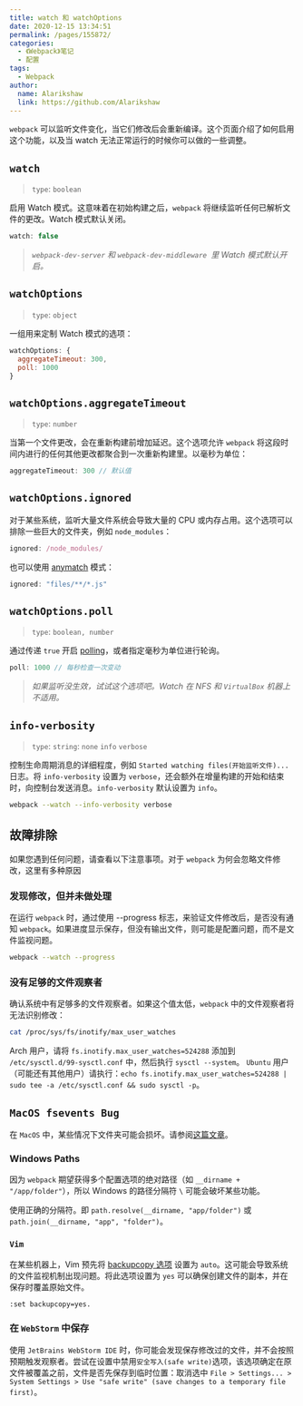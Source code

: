 ```yaml
---
title: watch 和 watchOptions
date: 2020-12-15 13:34:51
permalink: /pages/155872/
categories:
  - 《Webpack》笔记
  - 配置
tags: 
  - Webpack 
author: 
  name: Alarikshaw
  link: https://github.com/Alarikshaw
---
```


`webpack` 可以监听文件变化，当它们修改后会重新编译。这个页面介绍了如何启用这个功能，以及当 watch 无法正常运行的时候你可以做的一些调整。

## `watch`

> `type`: `boolean`

启用 Watch 模式。这意味着在初始构建之后，`webpack` 将继续监听任何已解析文件的更改。Watch 模式默认关闭。

```js
watch: false
```

> *`webpack-dev-server` 和 `webpack-dev-middleware `里 Watch 模式默认开启。*

## `watchOptions`

> `type`: `object`

一组用来定制 Watch 模式的选项：

```js
watchOptions: {
  aggregateTimeout: 300,
  poll: 1000
}
```

## `watchOptions.aggregateTimeout`

> `type`: `number`

当第一个文件更改，会在重新构建前增加延迟。这个选项允许 `webpack` 将这段时间内进行的任何其他更改都聚合到一次重新构建里。以毫秒为单位：

```js
aggregateTimeout: 300 // 默认值
```

## `watchOptions.ignored`

对于某些系统，监听大量文件系统会导致大量的 CPU 或内存占用。这个选项可以排除一些巨大的文件夹，例如 `node_modules`：

```js
ignored: /node_modules/
```

也可以使用 [anymatch](https://github.com/micromatch/anymatch) 模式：

```js
ignored: "files/**/*.js"
```

## `watchOptions.poll`

> `type`: `boolean, number`

通过传递 `true` 开启 [polling](https://whatis.techtarget.com/definition/polling)，或者指定毫秒为单位进行轮询。

```js
poll: 1000 // 每秒检查一次变动
```

> *如果监听没生效，试试这个选项吧。Watch 在 NFS 和 `VirtualBox` 机器上不适用。*

## `info-verbosity`

> `type`: `string`: `none` `info` `verbose`

控制生命周期消息的详细程度，例如 `Started watching files(开始监听文件)...` 日志。将 `info-verbosity` 设置为 `verbose`，还会额外在增量构建的开始和结束时，向控制台发送消息。`info-verbosity` 默认设置为 `info`。

```bash
webpack --watch --info-verbosity verbose
```

## 故障排除

如果您遇到任何问题，请查看以下注意事项。对于 `webpack` 为何会忽略文件修改，这里有多种原因

### 发现修改，但并未做处理

在运行 `webpack` 时，通过使用 --progress 标志，来验证文件修改后，是否没有通知 `webpack`。如果进度显示保存，但没有输出文件，则可能是配置问题，而不是文件监视问题。

```bash
webpack --watch --progress
```

### 没有足够的文件观察者

确认系统中有足够多的文件观察者。如果这个值太低，`webpack` 中的文件观察者将无法识别修改：

```bash
cat /proc/sys/fs/inotify/max_user_watches
```

Arch 用户，请将 `fs.inotify.max_user_watches=524288` 添加到 `/etc/sysctl.d/99-sysctl.conf` 中，然后执行 `sysctl --system`。 `Ubuntu` 用户（可能还有其他用户）请执行：`echo fs.inotify.max_user_watches=524288 | sudo tee -a /etc/sysctl.conf && sudo sysctl -p`。

## `MacOS fsevents Bug`

在 `MacOS` 中，某些情况下文件夹可能会损坏。请参阅[这篇文章](https://github.com/livereload/livereload-site/blob/master/livereload.com/_articles/troubleshooting/os-x-fsevents-bug-may-prevent-monitoring-of-certain-folders.md)。

### Windows Paths

因为 `webpack` 期望获得多个配置选项的绝对路径（如 `__dirname + "/app/folder"`），所以 Windows 的路径分隔符 `\` 可能会破坏某些功能。

使用正确的分隔符。即 `path.resolve(__dirname, "app/folder")` 或 `path.join(__dirname, "app", "folder")`。

### `Vim`

在某些机器上，Vim 预先将 [backupcopy 选项](http://vimdoc.sourceforge.net/htmldoc/options.html#'backupcopy') 设置为 `auto`。这可能会导致系统的文件监视机制出现问题。将此选项设置为 `yes` 可以确保创建文件的副本，并在保存时覆盖原始文件。

```
:set backupcopy=yes.
```

### 在 `WebStorm` 中保存

使用 `JetBrains WebStorm IDE` 时，你可能会发现保存修改过的文件，并不会按照预期触发观察者。尝试在设置中禁用`安全写入(safe write)`选项，该选项确定在原文件被覆盖之前，文件是否先保存到临时位置：取消选中 `File > Settings... > System Settings > Use "safe write" (save changes to a temporary file first)`。







